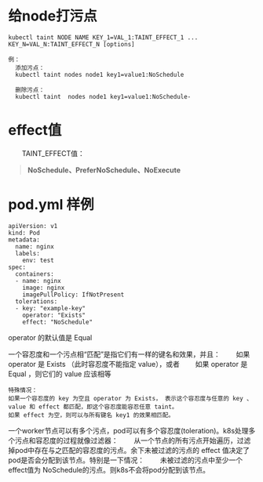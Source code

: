 
# 给node打污点
```
kubectl taint NODE NAME KEY_1=VAL_1:TAINT_EFFECT_1 ... KEY_N=VAL_N:TAINT_EFFECT_N [options]

例：
  添加污点：
  kubectl taint nodes node1 key1=value1:NoSchedule

  删除污点：
  kubectl taint  nodes node1 key1=value1:NoSchedule-
```

# effect值
　　TAINT_EFFECT值：
>    **NoSchedule、PreferNoSchedule、NoExecute**


# pod.yml 样例
```
apiVersion: v1
kind: Pod
metadata:
  name: nginx
  labels:
    env: test
spec:
  containers:
  - name: nginx
    image: nginx
    imagePullPolicy: IfNotPresent
  tolerations:
  - key: "example-key"
    operator: "Exists"
    effect: "NoSchedule"

```
operator 的默认值是 Equal

一个容忍度和一个污点相“匹配”是指它们有一样的键名和效果，并且：
　　如果 operator 是 Exists （此时容忍度不能指定 value），或者
　　如果 operator 是 Equal ，则它们的 value 应该相等

    特殊情况：
    如果一个容忍度的 key 为空且 operator 为 Exists， 表示这个容忍度与任意的 key 、value 和 effect 都匹配，即这个容忍度能容忍任意 taint。
    如果 effect 为空，则可以与所有键名 key1 的效果相匹配。


一个worker节点可以有多个污点，pod可以有多个容忍度(toleration)。k8s处理多个污点和容忍度的过程就像过滤器：
　　从一个节点的所有污点开始遍历，过滤掉pod中存在与之匹配的容忍度的污点。余下未被过滤的污点的 effect 值决定了pod是否会分配到该节点。特别是一下情况：
　　未被过滤的污点中至少一个 effect值为 NoSchedule的污点。则k8s不会将pod分配到该节点。
　　










